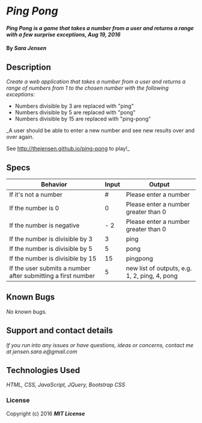 # _Ping Pong_

#### _Ping Pong is a game that takes a number from a user and returns a range with a few surprise exceptions, Aug 19, 2016_

#### By _**Sara Jensen**_

## Description

_Create a web application that takes a number from a user and returns a range of numbers from 1 to the chosen number with the following exceptions:_

* Numbers divisible by 3 are replaced with "ping"
* Numbers divisible by 5 are replaced with "pong"
* Numbers divisible by 15 are replaced with "ping-pong"

_A user should be able to enter a new number and see new results over and over again.

See http://thejensen.github.io/ping-pong to play!_

## Specs

| Behavior | Input | Output |
| --- | --- | --- |
| If it's not a number | # | Please enter a number |
| If the number is 0 | 0 | Please enter a number greater than 0 |
| If the number is negative | - 2 | Please enter a number greater than 0  |
| If the number is divisible by 3 | 3 | ping |
| If the number is divisible by 5 | 5 | pong |
| If the number is divisible by 15 | 15 | pingpong |
| If the user submits a number after submitting a first number | 5 | new list of outputs, e.g. 1, 2, ping, 4, pong |

## Known Bugs

_No known bugs._

## Support and contact details

_If you run into any issues or have questions, ideas or concerns, contact me at jensen.sara.e@gmail.com_

## Technologies Used

_HTML, CSS, JavaScript, JQuery, Bootstrap CSS_

### License

Copyright (c) 2016 **_MIT License_**
